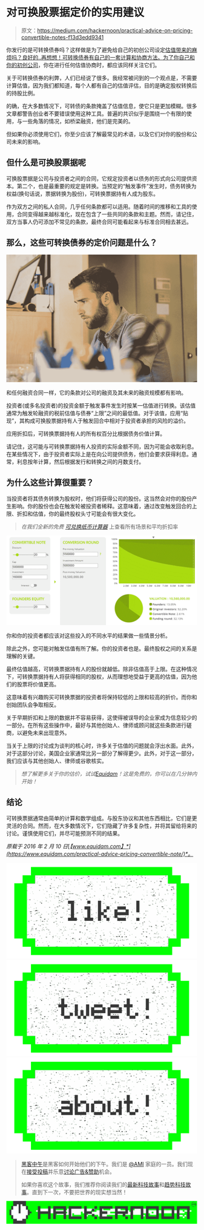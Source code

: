 # 对可换股票据定价的实用建议

> 原文：<https://medium.com/hackernoon/practical-advice-on-pricing-convertible-notes-f13d3edd9341>

你发行的是可转换债券吗？这样做是为了避免给自己的初创公司设定[估值带来的麻烦吗？良好的..再想想！可转换债券有自己的一套计算和协商方法。为了你自己和你的](https://www.equidam.com/what-is-startup-valuation-what-the-market-is-willing-to-pay-and-the-meaning-of-it/)[初创公司](https://hackernoon.com/tagged/startup)，你在进行任何估值协商时，都应该同样关注它们。

关于可转换债券的利弊，人们已经说了很多。我经常被问到的一个观点是，不需要计算估值，因为我们都知道，每个人都有自己的估值评估，目的是确定股权转换后的持股比例。

的确，在大多数情况下，可转债的条款掩盖了估值信息，使它只是更加模糊。很多文章都警告创业者不要错误使用这种工具。普遍的共识似乎是围绕一个有限的使用，与一些角落的情况，如桥梁融资，他们是完美的。

但如果你必须使用它们，你至少应该了解最常见的术语，以及它们对你的股份和公司未来的影响。

## 但什么是可换股票据呢

可换股票据是公司与投资者之间的合同，它规定投资者以债务的形式向公司提供资本。第二个，也是最重要的规定是转换。当预定的“触发事件”发生时，债务转换为权益(换句话说，票据转换为股份)，可转换票据持有人成为股东。

作为双方之间的私人合同，几乎任何条款都可以适用。随着时间的推移和工具的使用，合同变得越来越标准化，现在包含了一些共同的条款和主题。然而，请记住，双方当事人仍可添加不常见的条款，最终合同可能看起来与标准合同相去甚远。

## 那么，这些可转换债券的定价问题是什么？

![](img/322fffe65a861608148724f6f1de1fbc.png)

和任何融资合同一样，它的条款对公司的融资及其未来的融资规模都有影响。

投资者(或多名投资者)的投资金额于触发事件发生时按某一估值进行转换。该估值通常为触发轮融资的税前估值与债券“上限”之间的最低值。对于该值，应用“贴现”，其构成可换股票据持有人于触发回合中相对于投资者承担的风险的溢价。

应用折扣后，可转换票据持有人的所有权百分比根据债务价值计算。

请记住，这可能与可转换票据持有人投资的实际金额不同，因为可能会收取利息。在某些情况下，由于投资者实际上是在向公司提供债务，他们会要求获得利息。通常，利息按年计算，然后根据发行和转换之间的月数支付。

## 为什么这些计算很重要？

当投资者将其债务转换为股权时，他们将获得公司的股份。这当然会对你的股份产生影响。你的股份也会在触发轮被投资者稀释。这意味着，通过改变触发回合的上限、折扣和估值，你的最终股权头寸可能会有很大变化。

> *在我们全新的免费* [*可兑换纸币计算器*](https://www.equidam.com/convertible-note-calculator/#/index) 上查看所有场景和平均折扣率

![](img/4a07a597e9ae080f1b743deb72952fa9.png)

你和你的投资者都应该对这些投入的不同水平的结果做一些情景分析。

除此之外，您可能对触发估值有所了解。你的投资者也是。最终股权之间的关系是理解的关键。

最终估值越高，可转换票据持有人的股份就越低。除非估值高于上限。在这种情况下，可转换票据持有人将获得相同的股权，从而理想地受益于更高的估值，因为他们的股票将价值更高。

这意味着有兴趣购买可转换票据的投资者将保持较低的上限和较高的折价。而你和创始团队会争取相反。

关于早期折扣和上限的数据并不容易获得，这使得被误导的企业家成为信息较少的一部分。在所有这些操作中，最好与其他创始人、律师或顾问就这些条款进行磋商，以避免未来出现意外。

当关于上限的讨论成为谈判的核心时，许多关于估值的问题就会浮出水面。此外，对于这部分讨论，美国企业家通常比另一部分了解得更少。此外，对于这一部分，我们应该与其他创始人、律师或谷歌核实。

> *想了解更多关于你的估价，试试*[*Equidam*](http://www.equidam.com)*！这是免费的，你可以在几分钟内开始！*

## 结论

可转换票据通常由简单的计算和数学组成。与股东协议和其他东西相比，它们是更灵活的合同。然而，在大多数情况下，它们隐藏了许多复杂性，并将其留给将来的讨论。谨慎使用它们，并尽可能预测不同的结果。

*原载于 2016 年 2 月 10 日*[*【www.equidam.com】*](https://www.equidam.com/practical-advice-pricing-convertible-note/)*。*

[![](img/50ef4044ecd4e250b5d50f368b775d38.png)](http://bit.ly/HackernoonFB)[![](img/979d9a46439d5aebbdcdca574e21dc81.png)](https://goo.gl/k7XYbx)[![](img/2930ba6bd2c12218fdbbf7e02c8746ff.png)](https://goo.gl/4ofytp)

> [黑客中午](http://bit.ly/Hackernoon)是黑客如何开始他们的下午。我们是 [@AMI](http://bit.ly/atAMIatAMI) 家庭的一员。我们现在[接受投稿](http://bit.ly/hackernoonsubmission)并乐意[讨论广告&赞助](mailto:partners@amipublications.com)机会。
> 
> 如果你喜欢这个故事，我们推荐你阅读我们的[最新科技故事](http://bit.ly/hackernoonlatestt)和[趋势科技故事](https://hackernoon.com/trending)。直到下一次，不要把世界的现实想当然！

[![](img/be0ca55ba73a573dce11effb2ee80d56.png)](https://goo.gl/Ahtev1)